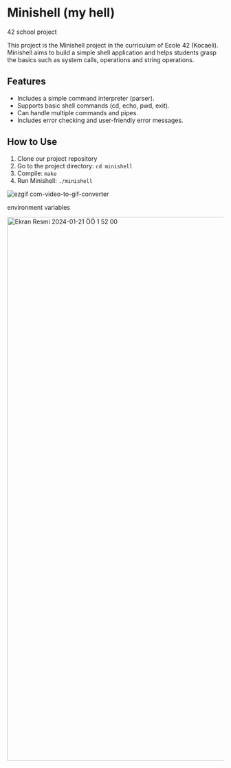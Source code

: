 # Minishell (my hell)

42 school project

This project is the Minishell project in the curriculum of Ecole 42 (Kocaeli). Minishell aims to build a simple shell application and helps students grasp the basics such as system calls, operations and string operations.

## Features


- Includes a simple command interpreter (parser).
- Supports basic shell commands (cd, echo, pwd, exit).
- Can handle multiple commands and pipes.
- Includes error checking and user-friendly error messages.
  
## How to Use

1. Clone our project repository
2. Go to the project directory: `cd minishell`
3. Compile: `make`
4. Run Minishell: `./minishell`


![ezgif com-video-to-gif-converter](https://github.com/astrolil0/Minishell/assets/113148482/bcd46ffd-f62b-447e-ba2c-efd09b38e24f)




<!-- ![ezgif com-video-to-gif-converter](https://github.com/astrolil0/Minishell/assets/113148482/3c18cd51-0e06-44f3-9726-1a5c38eb6bd5)

 -->


environment variables

<img width="1261" alt="Ekran Resmi 2024-01-21 ÖÖ 1 52 00" src="https://github.com/astrolil0/Minishell/assets/113148482/24b300f8-a701-42e1-9a75-cb41a0775c3f">
